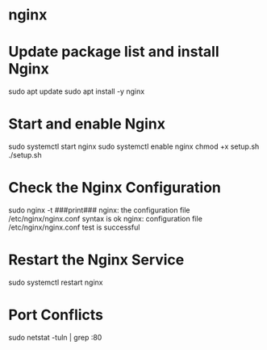 # nginx
# Update package list and install Nginx
sudo apt update
sudo apt install -y nginx

# Start and enable Nginx
sudo systemctl start nginx
sudo systemctl enable nginx
chmod +x setup.sh
./setup.sh

# Check the Nginx Configuration
sudo nginx -t
###print###
nginx: the configuration file /etc/nginx/nginx.conf syntax is ok
nginx: configuration file /etc/nginx/nginx.conf test is successful

# Restart the Nginx Service
sudo systemctl restart nginx

# Port Conflicts
sudo netstat -tuln | grep :80


